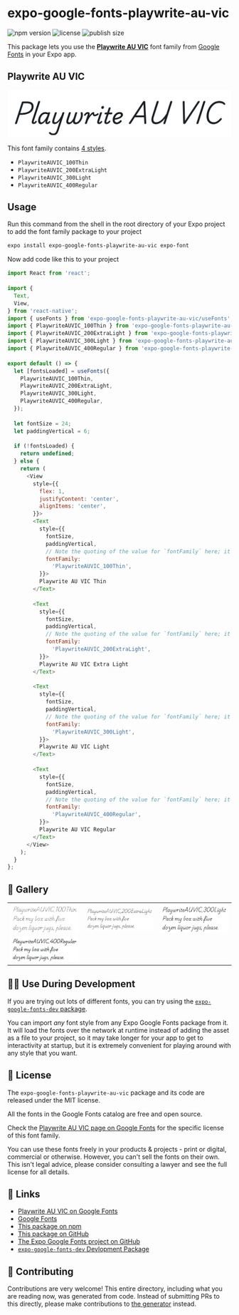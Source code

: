 # expo-google-fonts-playwrite-au-vic

![npm version](https://flat.badgen.net/npm/v/expo-google-fonts-playwrite-au-vic)
![license](https://flat.badgen.net/github/license/expo/google-fonts)
![publish size](https://flat.badgen.net/packagephobia/install/expo-google-fonts-playwrite-au-vic)

This package lets you use the [**Playwrite AU VIC**](https://fonts.google.com/specimen/Playwrite+AU+VIC) font family from [Google Fonts](https://fonts.google.com/) in your Expo app.

## Playwrite AU VIC

![Playwrite AU VIC](./font-family.png)

This font family contains [4 styles](#-gallery).

- `PlaywriteAUVIC_100Thin`
- `PlaywriteAUVIC_200ExtraLight`
- `PlaywriteAUVIC_300Light`
- `PlaywriteAUVIC_400Regular`

## Usage

Run this command from the shell in the root directory of your Expo project to add the font family package to your project
```sh
expo install expo-google-fonts-playwrite-au-vic expo-font
```

Now add code like this to your project
```js
import React from 'react';

import {
  Text,
  View,
} from 'react-native';
import { useFonts } from 'expo-google-fonts-playwrite-au-vic/useFonts';
import { PlaywriteAUVIC_100Thin } from 'expo-google-fonts-playwrite-au-vic/100Thin';
import { PlaywriteAUVIC_200ExtraLight } from 'expo-google-fonts-playwrite-au-vic/200ExtraLight';
import { PlaywriteAUVIC_300Light } from 'expo-google-fonts-playwrite-au-vic/300Light';
import { PlaywriteAUVIC_400Regular } from 'expo-google-fonts-playwrite-au-vic/400Regular';

export default () => {
  let [fontsLoaded] = useFonts({
    PlaywriteAUVIC_100Thin,
    PlaywriteAUVIC_200ExtraLight,
    PlaywriteAUVIC_300Light,
    PlaywriteAUVIC_400Regular,
  });

  let fontSize = 24;
  let paddingVertical = 6;

  if (!fontsLoaded) {
    return undefined;
  } else {
    return (
      <View
        style={{
          flex: 1,
          justifyContent: 'center',
          alignItems: 'center',
        }}>
        <Text
          style={{
            fontSize,
            paddingVertical,
            // Note the quoting of the value for `fontFamily` here; it expects a string!
            fontFamily:
              'PlaywriteAUVIC_100Thin',
          }}>
          Playwrite AU VIC Thin
        </Text>

        <Text
          style={{
            fontSize,
            paddingVertical,
            // Note the quoting of the value for `fontFamily` here; it expects a string!
            fontFamily:
              'PlaywriteAUVIC_200ExtraLight',
          }}>
          Playwrite AU VIC Extra Light
        </Text>

        <Text
          style={{
            fontSize,
            paddingVertical,
            // Note the quoting of the value for `fontFamily` here; it expects a string!
            fontFamily:
              'PlaywriteAUVIC_300Light',
          }}>
          Playwrite AU VIC Light
        </Text>

        <Text
          style={{
            fontSize,
            paddingVertical,
            // Note the quoting of the value for `fontFamily` here; it expects a string!
            fontFamily:
              'PlaywriteAUVIC_400Regular',
          }}>
          Playwrite AU VIC Regular
        </Text>
      </View>
    );
  }
};

```

## 🔡 Gallery


||||
|-|-|-|
|![PlaywriteAUVIC_100Thin](.//100Thin/PlaywriteAUVIC_100Thin.ttf.png)|![PlaywriteAUVIC_200ExtraLight](.//200ExtraLight/PlaywriteAUVIC_200ExtraLight.ttf.png)|![PlaywriteAUVIC_300Light](.//300Light/PlaywriteAUVIC_300Light.ttf.png)||
|![PlaywriteAUVIC_400Regular](.//400Regular/PlaywriteAUVIC_400Regular.ttf.png)||||


## 👩‍💻 Use During Development

If you are trying out lots of different fonts, you can try using the [`expo-google-fonts-dev` package](https://github.com/freeboub/google-fonts/tree/master/font-packages/dev#readme).

You can import *any* font style from any Expo Google Fonts package from it. It will load the fonts
over the network at runtime instead of adding the asset as a file to your project, so it may take longer
for your app to get to interactivity at startup, but it is extremely convenient
for playing around with any style that you want.

## 📖 License

The `expo-google-fonts-playwrite-au-vic` package and its code are released under the MIT license.

All the fonts in the Google Fonts catalog are free and open source.

Check the [Playwrite AU VIC page on Google Fonts](https://fonts.google.com/specimen/Playwrite+AU+VIC) for the specific license of this font family.

You can use these fonts freely in your products & projects - print or digital, commercial or otherwise. However, you can't sell the fonts on their own. This isn't legal advice, please consider consulting a lawyer and see the full license for all details.

## 🔗 Links

- [Playwrite AU VIC on Google Fonts](https://fonts.google.com/specimen/Playwrite+AU+VIC)
- [Google Fonts](https://fonts.google.com/)
- [This package on npm](https://www.npmjs.com/package/expo-google-fonts-playwrite-au-vic)
- [This package on GitHub](https://github.com/freeboub/google-fonts/tree/master/font-packages/playwrite-au-vic)
- [The Expo Google Fonts project on GitHub](https://github.com/freeboub/google-fonts)
- [`expo-google-fonts-dev` Devlopment Package](https://github.com/freeboub/google-fonts/tree/master/font-packages/dev)

## 🤝 Contributing

Contributions are very welcome! This entire directory, including what you are reading now, was generated from code. Instead of submitting PRs to this directly, please make contributions to [the generator](https://github.com/freeboub/google-fonts/tree/master/packages/generator) instead.
